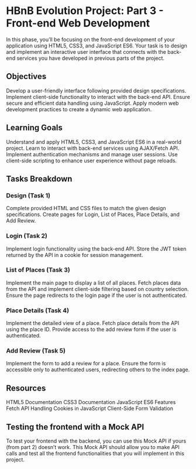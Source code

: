 # HBnB Evolution Project: Part 3 - Front-end Web Development
In this phase, you’ll be focusing on the front-end development of your application using HTML5, CSS3, and JavaScript ES6. Your task is to design and implement an interactive user interface that connects with the back-end services you have developed in previous parts of the project.

## Objectives
Develop a user-friendly interface following provided design specifications.
Implement client-side functionality to interact with the back-end API.
Ensure secure and efficient data handling using JavaScript.
Apply modern web development practices to create a dynamic web application.
## Learning Goals
Understand and apply HTML5, CSS3, and JavaScript ES6 in a real-world project.
Learn to interact with back-end services using AJAX/Fetch API.
Implement authentication mechanisms and manage user sessions.
Use client-side scripting to enhance user experience without page reloads.
## Tasks Breakdown
### Design (Task 1)

Complete provided HTML and CSS files to match the given design specifications.
Create pages for Login, List of Places, Place Details, and Add Review.
### Login (Task 2)

Implement login functionality using the back-end API.
Store the JWT token returned by the API in a cookie for session management.
### List of Places (Task 3)

Implement the main page to display a list of all places.
Fetch places data from the API and implement client-side filtering based on country selection.
Ensure the page redirects to the login page if the user is not authenticated.
### Place Details (Task 4)

Implement the detailed view of a place.
Fetch place details from the API using the place ID.
Provide access to the add review form if the user is authenticated.
### Add Review (Task 5)

Implement the form to add a review for a place.
Ensure the form is accessible only to authenticated users, redirecting others to the index page.
## Resources
HTML5 Documentation
CSS3 Documentation
JavaScript ES6 Features
Fetch API
Handling Cookies in JavaScript
Client-Side Form Validation
## Testing the frontend with a Mock API
To test your frontend with the backend, you can use this Mock API if yours (from part 2) doesn’t work.
This Mock API should allow you to make API calls and test all the frontend functionalities that you will implement in this project.
